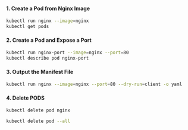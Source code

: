 
#### 1. Create a Pod from Nginx Image

```sh
kubectl run nginx --image=nginx
kubectl get pods
```
#### 2. Create a Pod and Expose a Port
```sh
kubectl run nginx-port --image=nginx --port=80
kubectl describe pod nginx-port
```
#### 3. Output the Manifest File
```sh
kubectl run nginx --image=nginx --port=80 --dry-run=client -o yaml
```
#### 4. Delete PODS
```sh
kubectl delete pod nginx

kubectl delete pod --all
```
